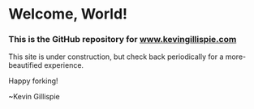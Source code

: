 # Welcome, World!

### This is the GitHub repository for www.kevingillispie.com

This site is under construction, but check back periodically for a more-beautified experience.

Happy forking!

~Kevin Gillispie
